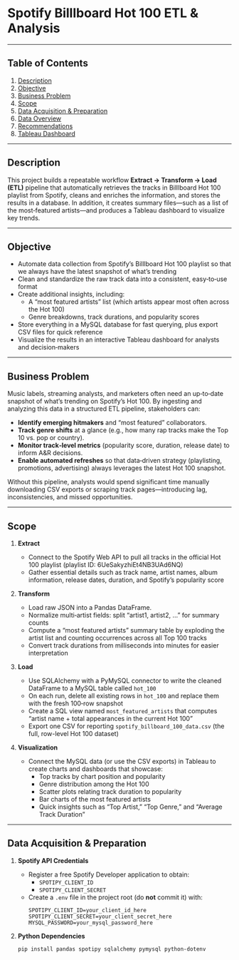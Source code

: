 # Spotify Billlboard Hot 100 ETL & Analysis

---

## Table of Contents
1. [Description](#description)  
2. [Objective](#objective)  
3. [Business Problem](#business-problem)  
4. [Scope](#scope)  
5. [Data Acquisition & Preparation](#data-acquisition--preparation)  
6. [Data Overview](#data-overview)  
7. [Recommendations](#recommendations)  
8. [Tableau Dashboard](#tableau-dashboard)  

---

## Description
This project builds a repeatable workflow **Extract → Transform → Load (ETL)** pipeline that automatically retrieves the tracks in Billlboard Hot 100 playlist from Spotify, cleans and enriches the information, and stores the results in a database. In addition, it creates summary files—such as a list of the most‐featured artists—and produces a Tableau dashboard to visualize key trends.

---

## Objective
- Automate data collection from Spotify’s Billlboard Hot 100 playlist so that we always have the latest snapshot of what’s trending
- Clean and standardize the raw track data into a consistent, easy‐to‐use format
- Create additional insights, including:
  * A “most featured artists” list (which artists appear most often across the Hot 100)
  * Genre breakdowns, track durations, and popularity scores
- Store everything in a MySQL database for fast querying, plus export CSV files for quick reference
- Visualize the results in an interactive Tableau dashboard for analysts and decision‐makers

---

## Business Problem
Music labels, streaming analysts, and marketers often need an up‐to‐date snapshot of what’s trending on Spotify’s Hot 100. By ingesting and analyzing this data in a structured ETL pipeline, stakeholders can:
- **Identify emerging hitmakers** and “most featured” collaborators.  
- **Track genre shifts** at a glance (e.g., how many rap tracks make the Top 10 vs. pop or country).  
- **Monitor track‐level metrics** (popularity score, duration, release date) to inform A&R decisions.  
- **Enable automated refreshes** so that data‐driven strategy (playlisting, promotions, advertising) always leverages the latest Hot 100 snapshot.

Without this pipeline, analysts would spend significant time manually downloading CSV exports or scraping track pages—introducing lag, inconsistencies, and missed opportunities.

---

## Scope
1. **Extract**  
   - Connect to the Spotify Web API to pull all tracks in the official Hot 100 playlist (playlist ID: 6UeSakyzhiEt4NB3UAd6NQ)
   - Gather essential details such as track name, artist names, album information, release dates, duration, and Spotify’s popularity score

2. **Transform**  
   - Load raw JSON into a Pandas DataFrame.  
   - Normalize multi‐artist fields: split “artist1, artist2, …” for summary counts
   - Compute a “most featured artists” summary table by exploding the artist list and counting occurrences across all Top 100 tracks
   - Convert track durations from milliseconds into minutes for easier interpretation    

3. **Load**  
   - Use SQLAlchemy with a PyMySQL connector to write the cleaned DataFrame to a MySQL table called `hot_100`  
   - On each run, delete all existing rows in `hot_100` and replace them with the fresh 100‐row snapshot
   - Create a SQL view named `most_featured_artists` that computes “artist name + total appearances in the current Hot 100”  
   - Export one CSV for reporting `spotify_billboard_100_data.csv` (the full, row-level Hot 100 dataset)

4. **Visualization**  
   - Connect the MySQL data (or use the CSV exports) in Tableau to create charts and dashboards that showcase:
     - Top tracks by chart position and popularity
     - Genre distribution among the Hot 100
     - Scatter plots relating track duration to popularity
     - Bar charts of the most featured artists
     - Quick insights such as “Top Artist,” “Top Genre,” and “Average Track Duration”

---

## Data Acquisition & Preparation

1. **Spotify API Credentials**  
   - Register a free Spotify Developer application to obtain:  
     - `SPOTIPY_CLIENT_ID`  
     - `SPOTIPY_CLIENT_SECRET`  
   - Create a `.env` file in the project root (do **not** commit it) with:  
     ```text
     SPOTIPY_CLIENT_ID=your_client_id_here
     SPOTIPY_CLIENT_SECRET=your_client_secret_here
     MYSQL_PASSWORD=your_mysql_password_here
     ```

2. **Python Dependencies**  
   ```bash
   pip install pandas spotipy sqlalchemy pymysql python-dotenv
